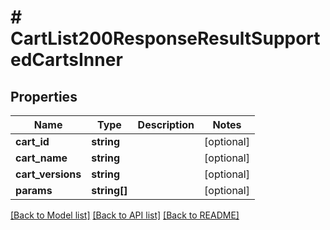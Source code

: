 # # CartList200ResponseResultSupportedCartsInner

## Properties

Name | Type | Description | Notes
------------ | ------------- | ------------- | -------------
**cart_id** | **string** |  | [optional]
**cart_name** | **string** |  | [optional]
**cart_versions** | **string** |  | [optional]
**params** | **string[]** |  | [optional]

[[Back to Model list]](../../README.md#models) [[Back to API list]](../../README.md#endpoints) [[Back to README]](../../README.md)
